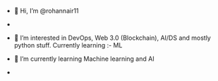 - 👋 Hi, I’m @rohannair11
- 
- 👀 I’m interested in DevOps, Web 3.0 (Blockchain), AI/DS and mostly python stuff. 
Currently learning :- ML 
 
- 🌱 I’m currently learning Machine learning and AI 
-

<!---
rohannair11/rohannair11 is a ✨ special ✨ repository because its `README.md` (this file) appears on your GitHub profile.
You can click the Preview link to take a look at your changes.
--->
